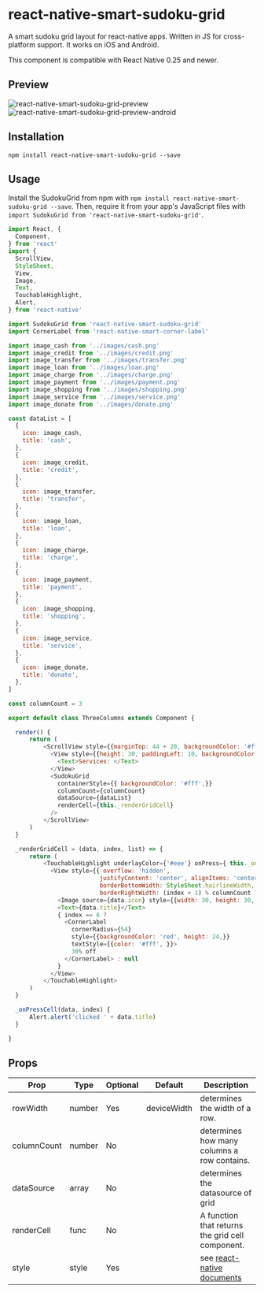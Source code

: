 # react-native-smart-sudoku-grid

A smart sudoku grid layout for react-native apps. Written in JS for cross-platform support.
It works on iOS and Android.

This component is compatible with React Native 0.25 and newer.

## Preview

![react-native-smart-sudoku-grid-preview][1]
![react-native-smart-sudoku-grid-preview-android][3]

## Installation

```
npm install react-native-smart-sudoku-grid --save
```

## Usage

Install the SudokuGrid from npm with `npm install react-native-smart-sudoku-grid --save`.
Then, require it from your app's JavaScript files with `import SudokuGrid from 'react-native-smart-sudoku-grid'`.

```js
import React, {
  Component,
} from 'react'
import {
  ScrollView,
  StyleSheet,
  View,
  Image,
  Text,
  TouchableHighlight,
  Alert,
} from 'react-native'

import SudokuGrid from 'react-native-smart-sudoku-grid'
import CornerLabel from 'react-native-smart-corner-label'

import image_cash from '../images/cash.png'
import image_credit from '../images/credit.png'
import image_transfer from '../images/transfer.png'
import image_loan from '../images/loan.png'
import image_charge from '../images/charge.png'
import image_payment from '../images/payment.png'
import image_shopping from '../images/shopping.png'
import image_service from '../images/service.png'
import image_donate from '../images/donate.png'

const dataList = [
  {
    icon: image_cash,
    title: 'cash',
  },
  {
    icon: image_credit,
    title: 'credit',
  },
  {
    icon: image_transfer,
    title: 'transfer',
  },
  {
    icon: image_loan,
    title: 'loan',
  },
  {
    icon: image_charge,
    title: 'charge',
  },
  {
    icon: image_payment,
    title: 'payment',
  },
  {
    icon: image_shopping,
    title: 'shopping',
  },
  {
    icon: image_service,
    title: 'service',
  },
  {
    icon: image_donate,
    title: 'donate',
  },
]

const columnCount = 3

export default class ThreeColumns extends Component {

  render() {
      return (
          <ScrollView style={{marginTop: 44 + 20, backgroundColor: '#fff', }}>
            <View style={{height: 30, paddingLeft: 10, backgroundColor: '#E1E5E8', justifyContent: 'center', }}>
              <Text>Services: </Text>
            </View>
            <SudokuGrid
              containerStyle={{ backgroundColor: '#fff',}}
              columnCount={columnCount}
              dataSource={dataList}
              renderCell={this._renderGridCell}
            />
          </ScrollView>
      )
  }

  _renderGridCell = (data, index, list) => {
      return (
          <TouchableHighlight underlayColor={'#eee'} onPress={ this._onPressCell.bind(this, data, index) }>
            <View style={{ overflow: 'hidden',
                          justifyContent: 'center', alignItems: 'center', height: 100,
                          borderBottomWidth: StyleSheet.hairlineWidth, borderColor: '#eee',
                          borderRightWidth: (index + 1) % columnCount ? StyleSheet.hairlineWidth: 0, }}>
              <Image source={data.icon} style={{width: 30, height: 30, marginHorizontal: 10, marginBottom: 10,}}/>
              <Text>{data.title}</Text>
              { index == 6 ?
                <CornerLabel
                  cornerRadius={54}
                  style={{backgroundColor: 'red', height: 24,}}
                  textStyle={{color: '#fff', }}>
                  30% off
                </CornerLabel> : null
              }
            </View>
          </TouchableHighlight>
      )
  }

  _onPressCell(data, index) {
      Alert.alert('clicked ' + data.title)
  }

}
```

## Props

Prop            | Type   | Optional | Default     | Description
--------------- | ------ | -------- | ----------- | -----------
rowWidth        | number | Yes      | deviceWidth | determines the width of a row.
columnCount     | number | No       |             | determines how many columns a row contains.
dataSource      | array  | No       |             | determines the datasource of grid
renderCell      | func   | No       |             | A function that returns the grid cell component.
style           | style  | Yes      |             | see [react-native documents][2]


[1]: http://cyqresig.github.io/img/react-native-smart-sudoku-grid-preview-ios-v1.0.7.gif
[2]: https://facebook.github.io/react-native/docs/style.html
[3]: http://cyqresig.github.io/img/react-native-smart-sudoku-grid-preview-android-v1.0.7.gif
